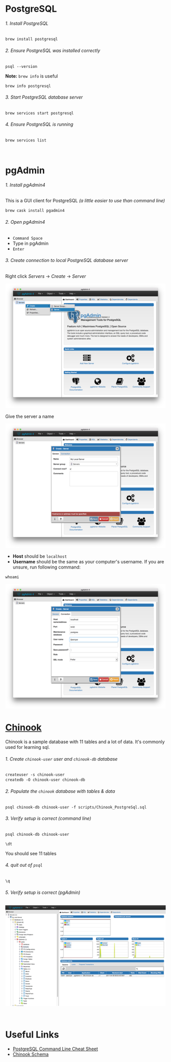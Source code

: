 # PostgreSQL

###### 1. Install PostgreSQL

```
brew install postgresql
```

###### 2. Ensure PostgreSQL was installed correctly
```
psql --version
```

**Note:** `brew info` is useful
```
brew info postgresql
```

###### 3. Start PostgreSQL database server
```
brew services start postgresql
```

###### 4. Ensure PostgreSQL is running
```
brew services list
```

<br/>

# pgAdmin

###### 1. Install pgAdmin4
This is a GUI client for PostgreSQL *(a little easier to use than command line)*

```
brew cask install pgadmin4
```

###### 2. Open pgAdmin4
* `Command Space`
* Type in pgAdmin
* `Enter`

###### 3. Create connection to local PostgreSQL database server

Right click *Servers* -> *Create* -> *Server*

![create server](images/1-create-server.png)

Give the server a name

![name server](images/2-name-server.png)

* **Host** should be `localhost`
* **Username** should be the same as your computer's username.  If you are unsure, run following command:

```
whoami
```

![connection info](images/3-connection-info.png)

# [Chinook](https://chinookdatabase.codeplex.com/)
Chinook is a sample database with 11 tables and a lot of data.  It's commonly used for learning sql.

###### 1. Create `chinook-user` user and `chinook-db` database
```
createuser -s chinook-user
createdb -O chinook-user chinook-db
```

###### 2. Populate the `chinook` database with tables & data
```
psql chinook-db chinook-user -f scripts/Chinook_PostgreSql.sql
```

###### 3. Verify setup is correct *(command line)*

```
psql chinook-db chinook-user
```

```
\dt
```

You should see 11 tables

###### 4. quit out of `psql`

```
\q
```

###### 5. Verify setup is correct *(pgAdmin)*

![verify setup](images/4-verify-setup.png)

<br/>

# Useful Links
* [PostgreSQL Command Line Cheat Sheet](http://blog.jasonmeridth.com/posts/postgresql-command-line-cheat-sheet/)
* [Chinook Schema](https://chinookdatabase.codeplex.com/wikipage?title=Chinook_Schema&referringTitle=Documentation)
